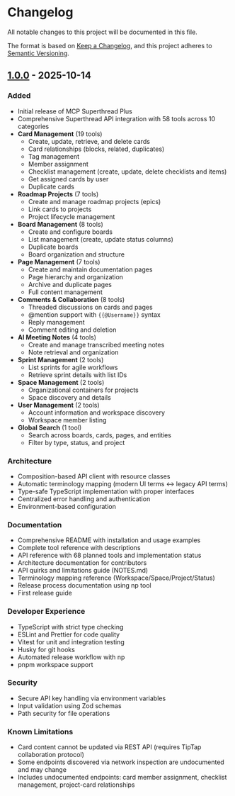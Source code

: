 # Changelog

All notable changes to this project will be documented in this file.

The format is based on [Keep a Changelog](https://keepachangelog.com/en/1.0.0/),
and this project adheres to [Semantic Versioning](https://semver.org/spec/v2.0.0.html).

## [1.0.0] - 2025-10-14

### Added
- Initial release of MCP Superthread Plus
- Comprehensive Superthread API integration with 58 tools across 10 categories
- **Card Management** (19 tools)
  - Create, update, retrieve, and delete cards
  - Card relationships (blocks, related, duplicates)
  - Tag management
  - Member assignment
  - Checklist management (create, update, delete checklists and items)
  - Get assigned cards by user
  - Duplicate cards
- **Roadmap Projects** (7 tools)
  - Create and manage roadmap projects (epics)
  - Link cards to projects
  - Project lifecycle management
- **Board Management** (8 tools)
  - Create and configure boards
  - List management (create, update status columns)
  - Duplicate boards
  - Board organization and structure
- **Page Management** (7 tools)
  - Create and maintain documentation pages
  - Page hierarchy and organization
  - Archive and duplicate pages
  - Full content management
- **Comments & Collaboration** (8 tools)
  - Threaded discussions on cards and pages
  - @mention support with `{{@Username}}` syntax
  - Reply management
  - Comment editing and deletion
- **AI Meeting Notes** (4 tools)
  - Create and manage transcribed meeting notes
  - Note retrieval and organization
- **Sprint Management** (2 tools)
  - List sprints for agile workflows
  - Retrieve sprint details with list IDs
- **Space Management** (2 tools)
  - Organizational containers for projects
  - Space discovery and details
- **User Management** (2 tools)
  - Account information and workspace discovery
  - Workspace member listing
- **Global Search** (1 tool)
  - Search across boards, cards, pages, and entities
  - Filter by type, status, and project

### Architecture
- Composition-based API client with resource classes
- Automatic terminology mapping (modern UI terms ↔ legacy API terms)
- Type-safe TypeScript implementation with proper interfaces
- Centralized error handling and authentication
- Environment-based configuration

### Documentation
- Comprehensive README with installation and usage examples
- Complete tool reference with descriptions
- API reference with 68 planned tools and implementation status
- Architecture documentation for contributors
- API quirks and limitations guide (NOTES.md)
- Terminology mapping reference (Workspace/Space/Project/Status)
- Release process documentation using np tool
- First release guide

### Developer Experience
- TypeScript with strict type checking
- ESLint and Prettier for code quality
- Vitest for unit and integration testing
- Husky for git hooks
- Automated release workflow with np
- pnpm workspace support

### Security
- Secure API key handling via environment variables
- Input validation using Zod schemas
- Path security for file operations

### Known Limitations
- Card content cannot be updated via REST API (requires TipTap collaboration protocol)
- Some endpoints discovered via network inspection are undocumented and may change
- Includes undocumented endpoints: card member assignment, checklist management, project-card relationships

[1.0.0]: https://github.com/steveclarke/mcp-superthread-plus/releases/tag/v1.0.0
